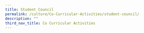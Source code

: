 ```yaml
---
title: Student Council
permalink: /culture/Co-Curricular-Activities/student-council/
description: ""
third_nav_title: Co Curricular Activities
---
```

